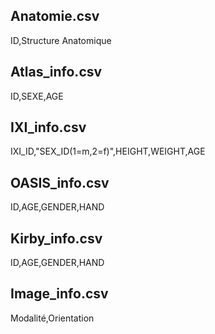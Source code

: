 ## Anatomie.csv
ID,Structure Anatomique

## Atlas_info.csv
ID,SEXE,AGE

## IXI_info.csv
IXI_ID,"SEX_ID(1=m,2=f)",HEIGHT,WEIGHT,AGE

## OASIS_info.csv
ID,AGE,GENDER,HAND

## Kirby_info.csv
ID,AGE,GENDER,HAND

## Image_info.csv
Modalité,Orientation
